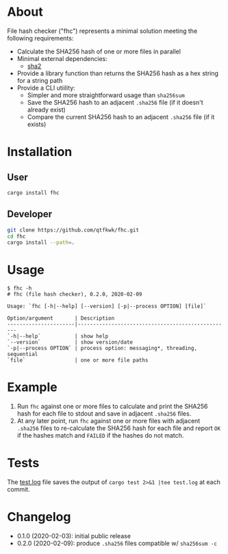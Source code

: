 # About

File hash checker ("fhc") represents a minimal solution meeting the following
requirements:

* Calculate the SHA256 hash of one or more files in parallel
* Minimal external dependencies:
    * [sha2](https://crates.io/crates/sha2)
* Provide a library function than returns the SHA256 hash as a hex string for a
  string path
* Provide a CLI utiility:
    * Simpler and more straightforward usage than `sha256sum`
    * Save the SHA256 hash to an adjacent `.sha256` file (if it doesn't already
      exist)
    * Compare the current SHA256 hash to an adjacent `.sha256` file (if it
      exists)

# Installation

## User

```bash
cargo install fhc
```

## Developer

```bash
git clone https://github.com/qtfkwk/fhc.git
cd fhc
cargo install --path=.
```

# Usage

```
$ fhc -h
# fhc (file hash checker), 0.2.0, 2020-02-09

Usage: `fhc [-h|--help] [--version] [-p|--process OPTION] [file]`

Option/argument       | Description
----------------------|--------------------------------------------------
`-h|--help`           | show help
`--version`           | show version/date
`-p|--process OPTION` | process option: messaging*, threading, sequential
`file`                | one or more file paths

```

# Example

1. Run `fhc` against one or more files to calculate and print the SHA256 hash
   for each file to stdout and save in adjacent `.sha256` files.
2. At any later point, run `fhc` against one or more files with adjacent
   `.sha256` files to re-calculate the SHA256 hash for each file and report `OK`
   if the hashes match and `FAILED` if the hashes do not match.

# Tests

The [test.log](test.log) file saves the output of
`cargo test 2>&1 |tee test.log` at each commit.

# Changelog

* 0.1.0 (2020-02-03): initial public release
* 0.2.0 (2020-02-09): produce `.sha256` files compatible w/ `sha256sum -c`

